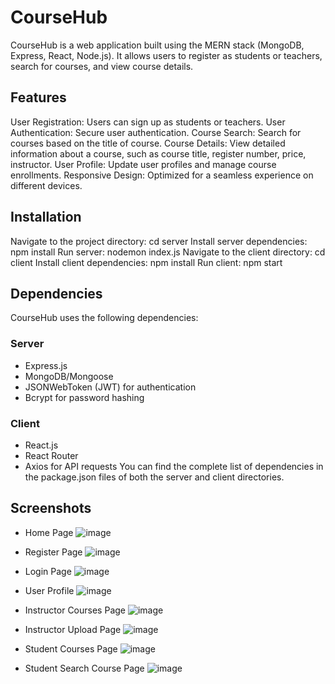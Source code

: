 # CourseHub
CourseHub is a web application built using the MERN stack (MongoDB, Express, React, Node.js). It allows users to register as students or teachers, search for courses, and view course details.

## Features
User Registration: Users can sign up as students or teachers.
User Authentication: Secure user authentication.
Course Search: Search for courses based on the title of course.
Course Details: View detailed information about a course, such as course title, register number, price, instructor.
User Profile: Update user profiles and manage course enrollments.
Responsive Design: Optimized for a seamless experience on different devices.

## Installation
Navigate to the project directory: cd server
Install server dependencies: npm install
Run server: nodemon index.js
Navigate to the client directory: cd client
Install client dependencies: npm install
Run client: npm start

## Dependencies
CourseHub uses the following dependencies:

### Server
 - Express.js
 - MongoDB/Mongoose
 - JSONWebToken (JWT) for authentication
 - Bcrypt for password hashing
### Client
 - React.js
 - React Router
 - Axios for API requests
You can find the complete list of dependencies in the package.json files of both the server and client directories.

## Screenshots
 - Home Page
![image](https://github.com/dzwfighting/CourseHub/assets/90535397/52322f54-81c8-4596-8934-918f8320e3c2)

 - Register Page
![image](https://github.com/dzwfighting/CourseHub/assets/90535397/1fced625-ecdc-4d3d-bbb3-2ad6d8ee42ca)

 - Login Page
 ![image](https://github.com/dzwfighting/CourseHub/assets/90535397/f03be248-f5f6-40fb-b1a3-31147bf22d0b)
 
 - User Profile
 ![image](https://github.com/dzwfighting/CourseHub/assets/90535397/d0f1d6da-7b0f-4cfb-aa5d-bbed40cf9016)
 
 - Instructor Courses Page
 ![image](https://github.com/dzwfighting/CourseHub/assets/90535397/aeeb7ecc-db55-4cd5-814a-2220c5642e60)
 
 - Instructor Upload Page
 ![image](https://github.com/dzwfighting/CourseHub/assets/90535397/5ccc1fbe-d4d8-43b2-b35e-4abcab057841)

- Student Courses Page
![image](https://github.com/dzwfighting/CourseHub/assets/90535397/33b0db64-17e9-470b-9beb-f4a0120b16d2)

- Student Search Course Page
![image](https://github.com/dzwfighting/CourseHub/assets/90535397/7b17c674-ae63-4a4a-a4f8-0768c7502dbd)




